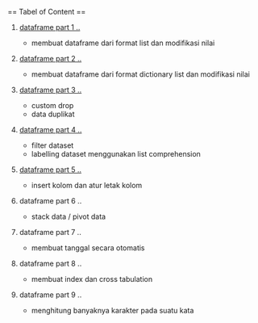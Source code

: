 == Tabel of Content ==

1. [dataframe part 1 ..](https://github.com/mrifqia67/Basic-Python/blob/main/1.%20dataframe/dataframe%20part%2001.ipynb)
   - membuat dataframe dari format list dan modifikasi nilai

2. [dataframe part 2 ..](https://github.com/mrifqia67/Basic-Python/blob/main/1.%20dataframe/dataframe%20part%2002.ipynb)
   - membuat dataframe dari format dictionary list dan modifikasi nilai

3. [dataframe part 3 ..](https://github.com/mrifqia67/Basic-Python/blob/main/1.%20dataframe/dataframe%20part%2003.ipynb)
   - custom drop
   - data duplikat

4. [dataframe part 4 ..](https://github.com/mrifqia67/Basic-Python/blob/main/1.%20dataframe/dataframe%20part%2004.ipynb) 
   - filter dataset
   - labelling dataset menggunakan list comprehension

5. [dataframe part 5 ..](https://github.com/mrifqia67/Basic-Python/blob/main/1.%20dataframe/dataframe%20part%2005.ipynb)
   - insert kolom dan atur letak kolom

6. dataframe part 6 ..
   - stack data / pivot data

7. dataframe part 7 ..
   - membuat tanggal secara otomatis

8. dataframe part 8 ..
   - membuat index dan cross tabulation

9. dataframe part 9 ..
   - menghitung banyaknya karakter pada suatu kata
